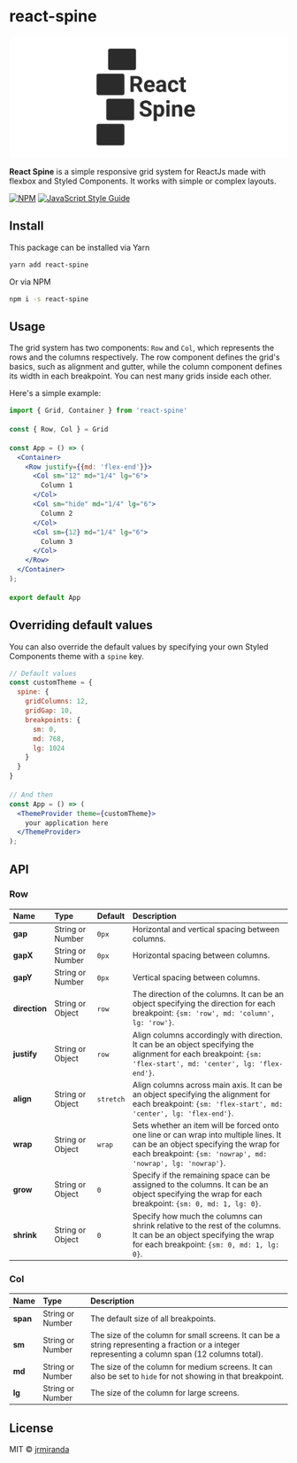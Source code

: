 # react-spine

<p align="center">
  <img src="spine.svg">
</p>

**React Spine** is a simple responsive grid system for ReactJs made with flexbox and Styled Components. It works with simple or complex layouts.


[![NPM](https://img.shields.io/npm/v/react-spine.svg)](https://www.npmjs.com/package/react-spine) [![JavaScript Style Guide](https://img.shields.io/badge/code_style-standard-brightgreen.svg)](https://standardjs.com)

## Install
This package can be installed via Yarn
```bash
yarn add react-spine
```
Or via NPM
```bash
npm i -s react-spine
```

## Usage

The grid system has two components: `Row` and `Col`, which represents the rows and the columns respectively. The row component defines the grid's basics, such as alignment and gutter, while the column component defines its width in each breakpoint. You can nest many grids inside each other.

Here's a simple example:

```jsx
import { Grid, Container } from 'react-spine'

const { Row, Col } = Grid

const App = () => (
  <Container>
    <Row justify={{md: 'flex-end'}}>
      <Col sm="12" md="1/4" lg="6">
        Column 1
      </Col>
      <Col sm="hide" md="1/4" lg="6">
        Column 2
      </Col>
      <Col sm={12} md="1/4" lg="6">
        Column 3
      </Col>
    </Row>
  </Container>
);

export default App
```

## Overriding default values
You can also override the default values by specifying your own Styled Components theme with a `spine` key.
```jsx
// Default values
const customTheme = {
  spine: {
    gridColumns: 12,
    gridGap: 10,
    breakpoints: {
      sm: 0,
      md: 768,
      lg: 1024
    }
  }
}

// And then
const App = () => (
  <ThemeProvider theme={customTheme}>
    your application here
  </ThemeProvider>
);
```

## API

### Row

| **Name**      | **Type** | **Default**                       | **Description**                                                                           |
| :------------ | :------- | :-------------------------------- | :---------------------------------------------------------------------------------------- |
| **gap** | String or Number | `0px` | Horizontal and vertical spacing between columns. |
| **gapX** | String or Number | `0px` | Horizontal spacing between columns. |
| **gapY** | String or Number | `0px` | Vertical spacing between columns. |
| **direction** | String or Object | `row` | The direction of the columns. It can be an object specifying the direction for each breakpoint: `{sm: 'row', md: 'column', lg: 'row'}`. |
| **justify**	  | String or Object | `row` | Align columns accordingly with direction. It can be an object specifying the alignment for each breakpoint: `{sm: 'flex-start', md: 'center', lg: 'flex-end'}`. |
| **align** 	  | String or Object | `stretch` | Align columns across main axis. It can be an object specifying the alignment for each breakpoint: `{sm: 'flex-start', md: 'center', lg: 'flex-end'}`. |
| **wrap** 		  | String or Object | `wrap` | Sets whether an item will be forced onto one line or can wrap into multiple lines. It can be an object specifying the wrap for each breakpoint: `{sm: 'nowrap', md: 'nowrap', lg: 'nowrap'}`. |
| **grow** 		  | String or Object | `0` | Specify if the remaining space can be assigned to the columns. It can be an object specifying the wrap for each breakpoint: `{sm: 0, md: 1, lg: 0}`. |
| **shrink** 	  | String or Object | `0` | Specify how much the columns can shrink relative to the rest of the columns. It can be an object specifying the wrap for each breakpoint: `{sm: 0, md: 1, lg: 0}`. |

### Col

| **Name**      | **Type** | **Description**                                                                           |
| :------------ | :------- | :---------------------------------------------------------------------------------------- |
| **span** | String or Number | The default size of all breakpoints. |
| **sm**   | String or Number | The size of the column for small screens. It can be a string representing a fraction or a integer representing a column span (12 columns total). |
| **md**	 | String or Number | The size of the column for medium screens. It can also be set to `hide` for not showing in that breakpoint. |
| **lg**	 | String or Number | The size of the column for large screens. |

## License

MIT © [jrmiranda](https://github.com/jrmiranda)
